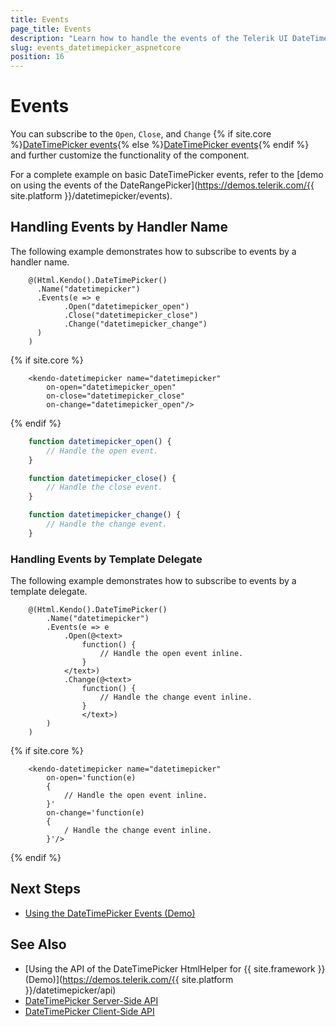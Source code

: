 ```yaml
---
title: Events
page_title: Events
description: "Learn how to handle the events of the Telerik UI DateTimePicker component for {{ site.framework }}."
slug: events_datetimepicker_aspnetcore
position: 16
---
```


# Events

You can subscribe to the `Open`, `Close`, and `Change` {% if site.core %}[DateTimePicker events](/api/kendo.mvc.ui.fluent/datetimepickereventbuilder){% else %}[DateTimePicker events](/api/kendo.mvc.ui.fluent/datepickereventbuilderbase){% endif %} and further customize the functionality of the component.

For a complete example on basic DateTimePicker events, refer to the [demo on using the events of the DateRangePicker](https://demos.telerik.com/{{ site.platform }}/datetimepicker/events).

## Handling Events by Handler Name

The following example demonstrates how to subscribe to events by a handler name.

```HtmlHelper
    @(Html.Kendo().DateTimePicker()
      .Name("datetimepicker")
      .Events(e => e
            .Open("datetimepicker_open")
            .Close("datetimepicker_close")
            .Change("datetimepicker_change")
      )
    )
```
{% if site.core %}
```TagHelper
    <kendo-datetimepicker name="datetimepicker"
        on-open="datetimepicker_open"
        on-close="datetimepicker_close"
        on-change="datetimepicker_open"/>
```
{% endif %}
```JavaScript
    function datetimepicker_open() {
        // Handle the open event.
    }

    function datetimepicker_close() {
        // Handle the close event.
    }

    function datetimepicker_change() {
        // Handle the change event.
    }

```

### Handling Events by Template Delegate

The following example demonstrates how to subscribe to events by a template delegate.

```HtmlHelper
    @(Html.Kendo().DateTimePicker()
        .Name("datetimepicker")
        .Events(e => e
            .Open(@<text>
                function() {
                    // Handle the open event inline.
                }
            </text>)
            .Change(@<text>
                function() {
                    // Handle the change event inline.
                }
                </text>)
        )
    )
```
{% if site.core %}
```TagHelper
    <kendo-datetimepicker name="datetimepicker"
        on-open='function(e)
        {
            // Handle the open event inline.
        }'
        on-change='function(e)
        {
            / Handle the change event inline.
        }'/>
```
{% endif %}

## Next Steps

* [Using the DateTimePicker Events (Demo)](https://demos.telerik.com/aspnet-core/datetimepicker/events)

## See Also

* [Using the API of the DateTimePicker HtmlHelper for {{ site.framework }} (Demo)](https://demos.telerik.com/{{ site.platform }}/datetimepicker/api)
* [DateTimePicker Server-Side API](/api/datetimepicker)
* [DateTimePicker Client-Side API](https://docs.telerik.com/kendo-ui/api/javascript/ui/datetimepicker)
